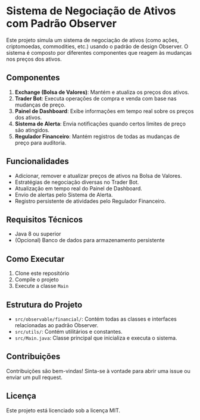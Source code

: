 # Sistema de Negociação de Ativos com Padrão Observer

Este projeto simula um sistema de negociação de ativos (como ações, criptomoedas, commodities, etc.) usando o padrão de design Observer. O sistema é composto por diferentes componentes que reagem às mudanças nos preços dos ativos.

## Componentes

1. **Exchange (Bolsa de Valores)**: Mantém e atualiza os preços dos ativos.
2. **Trader Bot**: Executa operações de compra e venda com base nas mudanças de preço.
3. **Painel de Dashboard**: Exibe informações em tempo real sobre os preços dos ativos.
4. **Sistema de Alerta**: Envia notificações quando certos limites de preço são atingidos.
5. **Regulador Financeiro**: Mantém registros de todas as mudanças de preço para auditoria.

## Funcionalidades

- Adicionar, remover e atualizar preços de ativos na Bolsa de Valores.
- Estratégias de negociação diversas no Trader Bot.
- Atualização em tempo real do Painel de Dashboard.
- Envio de alertas pelo Sistema de Alerta.
- Registro persistente de atividades pelo Regulador Financeiro.

## Requisitos Técnicos

- Java 8 ou superior
- (Opcional) Banco de dados para armazenamento persistente

## Como Executar

1. Clone este repositório
2. Compile o projeto
3. Execute a classe `Main`

## Estrutura do Projeto

- `src/observable/financial/`: Contém todas as classes e interfaces relacionadas ao padrão Observer.
- `src/utils/`: Contém utilitários e constantes.
- `src/Main.java`: Classe principal que inicializa e executa o sistema.

## Contribuições

Contribuições são bem-vindas! Sinta-se à vontade para abrir uma issue ou enviar um pull request.

## Licença

Este projeto está licenciado sob a licença MIT.